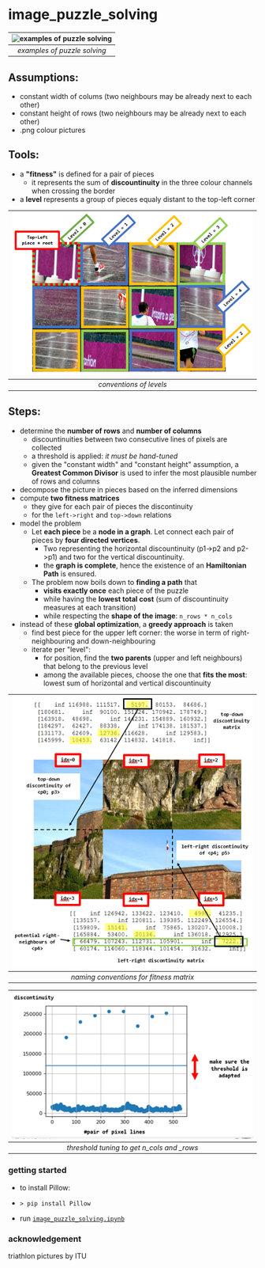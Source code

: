 # image_puzzle_solving

| ![examples of puzzle solving](docs/success-agent.gif "examples of puzzle solving")  | 
|:--:| 
| *examples of puzzle solving* |


## Assumptions:
- constant width of colums (two neighbours may be already next to each other)
- constant height of rows (two neighbours may be already next to each other)
- .png colour pictures

## Tools:
- a **"fitness"** is defined for a pair of pieces
    - it represents the sum of **discountinuity** in the three colour channels when crossing the border
- a **level** represents a group of pieces equaly distant to the top-left corner

| ![conventions of levels](docs/level_conventions.PNG "conventions of levels")  | 
|:--:| 
| *conventions of levels* |


## Steps:
- determine the **number of rows** and **number of columns**
    - discountinuities between two consecutive lines of pixels are collected
    - a threshold is applied: *it must be hand-tuned*
    - given the "constant width" and "constant height" assumption, a **Greatest Common Divisor** is used to infer the most plausible number of rows and columns
- decompose the picture in pieces based on the inferred dimensions
- compute **two fitness matrices**
    - they give for each pair of pieces the discontinuity
    - for the `left->right` and `top->down` relations
- model the problem
    - Let **each piece** be a **node in a graph**. Let connect each pair of pieces by **four directed vertices**.
        - Two representing the horizontal discountinuity (p1->p2 and p2->p1) and two for the vertical discountinuity.
        - the **graph is complete**, hence the existence of an **Hamiltonian Path** is ensured.
    - The problem now boils down to **finding a path** that
        - **visits exactly once** each piece of the puzzle
        - while having the **lowest total cost** (sum of discountinuity measures at each transition)
        - while respecting the **shape of the image**: `n_rows * n_cols`
- instead of these **global optimization**, a **greedy approach** is taken    
    - find best piece for the upper left corner: the worse in term of right-neighbouring and down-neighbouring
    - iterate per "level":
        - for position, find the **two parents** (upper and left neighbours) that belong to the previous level
        - among the available pieces, choose the one that **fits the most**: lowest sum of horizontal and vertical discountinuity

| ![naming conventions for fitness matrix](docs/matrix_convention.PNG "naming conventions for fitness matrix")  | 
|:--:| 
| *naming conventions for fitness matrix* |


| ![threshold tuning to get n_cols and _rows](docs/threshold_tuning.PNG "threshold tuning to get n_cols and _rows")  | 
|:--:| 
| *threshold tuning to get n_cols and _rows* |


### getting started

- to install Pillow:
 
 - `> pip install Pillow`

- run [`image_puzzle_solving.ipynb`](https://github.com/chauvinSimon/image_puzzle_solving/blob/master/image_puzzle_solving.ipynb)

### acknowledgement

triathlon pictures by ITU